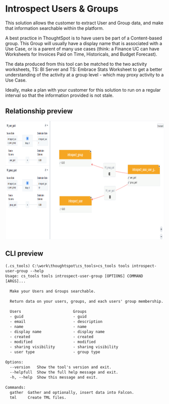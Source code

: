 # Introspect Users & Groups

This solution allows the customer to extract User and Group data, and make that
information searchable within the platform.

A best practice in ThoughtSpot is to have users be part of a Content-based group. This
Group will usually have a display name that is associated with a Use Case, or is a
parent of many use cases (think: a Finance UC can have Worksheets for Invoices Paid on
Time, Historicals, and Budget Forecast).

The data produced from this tool can be matched to the two activity worksheets,
TS: BI Server and TS: Embrace Stats Worksheet to get a better understanding of the
activity at a group level - which may proxy activity to a Use Case.

Ideally, make a plan with your customer for this solution to run on a regular interval
so that the information provided is not stale.

## Relationship preview

<p align="center">
  <img src="./static/relationship.png" width="1000" height="375" alt="user-group-relationship">
</p>


## CLI preview

```console
(.cs_tools) C:\work\thoughtspot\cs_tools>cs_tools tools introspect-user-group --help
Usage: cs_tools tools introspect-user-group [OPTIONS] COMMAND [ARGS]...

  Make your Users and Groups searchable.

  Return data on your users, groups, and each users' group membership.

  Users                       Groups
  - guid                      - guid
  - email                     - description
  - name                      - name
  - display name              - display name
  - created                   - created
  - modified                  - modified
  - sharing visibility        - sharing visibility
  - user type                 - group type

Options:
  --version   Show the tool's version and exit.
  --helpfull  Show the full help message and exit.
  -h, --help  Show this message and exit.

Commands:
  gather  Gather and optionally, insert data into Falcon.
  tml     Create TML files.
```
